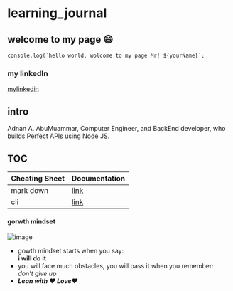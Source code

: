 # learning_journal

## welcome to my page :smile:
```javascipt
console.log(`hello world, wolcome to my page Mr! ${yourName}`;
```
### my linkedIn
[mylinkedin](https://www.linkedin.com/in/adnancompengr)

## intro
Adnan A. AbuMuammar,  Computer Engineer, and BackEnd developer, who builds Perfect APIs using Node JS.

## TOC

| Cheating Sheet | Documentation |
| -------------------------- | ------------- |
| mark down                  | [link](https://amuammer.github.io/learning_journal/READ01)           |
| cli      |    [link](https://amuammer.github.io/learning_journal/READ02)           |


#### gorwth mindset
![image](https://www.excelsior.edu/wp-content/uploads/2017/03/Growth-Mindset-e1565799493145-386x438.png)

- gowth mindset starts when you say: <br/>
 **i will do it**
- you will face much obstacles, you will pass it when you remember: <br/> *don't give up*
- ***Lean with :heart: Love:heart:***
